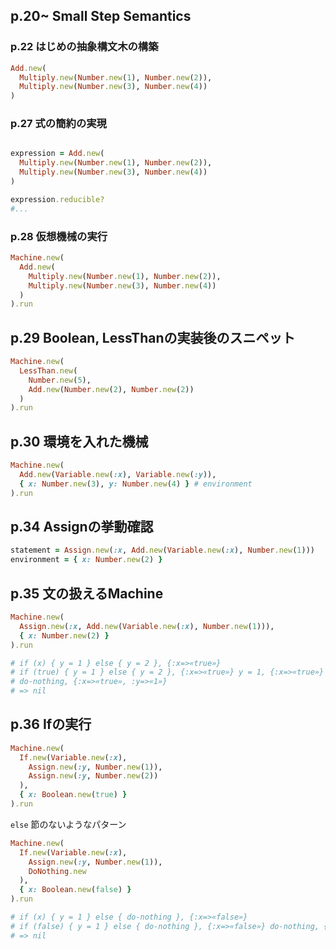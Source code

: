 ## p.20~ Small Step Semantics

### p.22 はじめの抽象構文木の構築

```Ruby
Add.new(
  Multiply.new(Number.new(1), Number.new(2)),
  Multiply.new(Number.new(3), Number.new(4))
)
```

### p.27 式の簡約の実現

```Ruby

expression = Add.new(
  Multiply.new(Number.new(1), Number.new(2)),
  Multiply.new(Number.new(3), Number.new(4))
)

expression.reducible?
#...

```


### p.28 仮想機械の実行

```Ruby
Machine.new(
  Add.new(
    Multiply.new(Number.new(1), Number.new(2)),
    Multiply.new(Number.new(3), Number.new(4))
  )
).run
```


## p.29 Boolean, LessThanの実装後のスニペット

```Ruby
Machine.new(
  LessThan.new(
    Number.new(5),
    Add.new(Number.new(2), Number.new(2))
  )
).run
```

## p.30 環境を入れた機械

```Ruby
Machine.new(
  Add.new(Variable.new(:x), Variable.new(:y)),
  { x: Number.new(3), y: Number.new(4) } # environment
).run
```

## p.34 Assignの挙動確認

```Ruby
statement = Assign.new(:x, Add.new(Variable.new(:x), Number.new(1)))
environment = { x: Number.new(2) }
```

## p.35 文の扱えるMachine
```Ruby
Machine.new(
  Assign.new(:x, Add.new(Variable.new(:x), Number.new(1))),
  { x: Number.new(2) }
).run

# if (x) { y = 1 } else { y = 2 }, {:x=>«true»}
# if (true) { y = 1 } else { y = 2 }, {:x=>«true»} y = 1, {:x=>«true»}
# do-nothing, {:x=>«true», :y=>«1»}
# => nil
```

## p.36 Ifの実行
```Ruby
Machine.new(
  If.new(Variable.new(:x),
    Assign.new(:y, Number.new(1)),
    Assign.new(:y, Number.new(2))
  ),
  { x: Boolean.new(true) }
).run
```

`else` 節のないようなパターン

```Ruby
Machine.new(
  If.new(Variable.new(:x),
    Assign.new(:y, Number.new(1)),
    DoNothing.new
  ),
  { x: Boolean.new(false) }
).run

# if (x) { y = 1 } else { do-nothing }, {:x=>«false»}
# if (false) { y = 1 } else { do-nothing }, {:x=>«false»} do-nothing, {:x=>«false»}
# => nil
```
